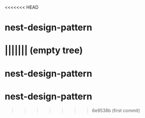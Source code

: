 <<<<<<< HEAD
# nest-design-pattern
||||||| (empty tree)
=======
# nest-design-pattern
# nest-design-pattern
>>>>>>> 6e9538b (first commit)
